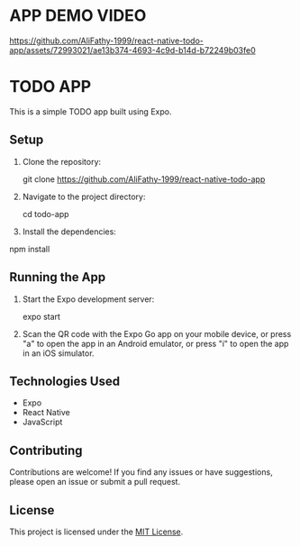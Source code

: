 # APP DEMO VIDEO


https://github.com/AliFathy-1999/react-native-todo-app/assets/72993021/ae13b374-4693-4c9d-b14d-b72249b03fe0


# TODO APP

This is a simple TODO app built using Expo.

## Setup

1. Clone the repository:

    git clone https://github.com/AliFathy-1999/react-native-todo-app

2. Navigate to the project directory:

    cd todo-app

3. Install the dependencies:

npm install

## Running the App

1. Start the Expo development server:
   
   expo start


2. Scan the QR code with the Expo Go app on your mobile device, or press "a" to open the app in an Android emulator, or press "i" to open the app in an iOS simulator.

<!-- ## App Features

- The app allows you to create and manage a list of TODOs.

- On the main screen, you will find two input fields: one for the TODO title and another for the description.

- After entering the TODO details, click the submit button to add the TODO to the list.

- A divider line separates the input section from the TODO list.

- The TODO list is initially filtered to show all the TODOs. You can change the filter by clicking on one of the three buttons: "All", "Active", or "Done".

- Clicking on a TODO in the list marks it as done and displays a line through it.

- You can add, edit, and delete TODOs as needed. -->

## Technologies Used

- Expo
- React Native
- JavaScript

## Contributing

Contributions are welcome! If you find any issues or have suggestions, please open an issue or submit a pull request.

## License

This project is licensed under the [MIT License](LICENSE).
